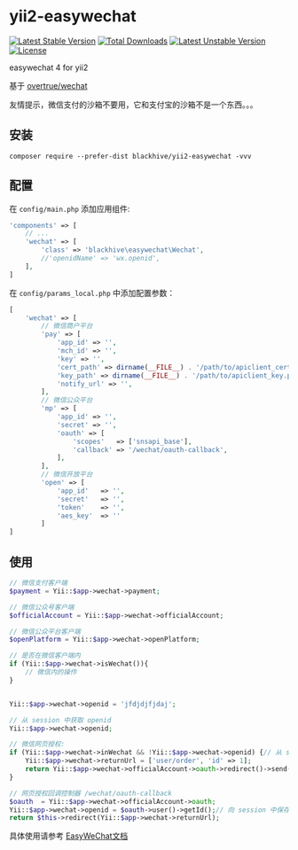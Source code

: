 # yii2-easywechat

[![Latest Stable Version](https://poser.pugx.org/blackhive/yii2-easywechat/v/stable)](https://packagist.org/packages/blackhive/yii2-easywechat)
[![Total Downloads](https://poser.pugx.org/blackhive/yii2-easywechat/downloads)](https://packagist.org/packages/blackhive/yii2-easywechat)
[![Latest Unstable Version](https://poser.pugx.org/blackhive/yii2-easywechat/v/unstable)](https://packagist.org/packages/blackhive/yii2-easywechat)
[![License](https://poser.pugx.org/blackhive/yii2-easywechat/license)](https://packagist.org/packages/blackhive/yii2-easywechat)

easywechat 4 for yii2

基于 [overtrue/wechat](https://github.com/overtrue/wechat)

友情提示，微信支付的沙箱不要用，它和支付宝的沙箱不是一个东西。。。

## 安装

```shell
composer require --prefer-dist blackhive/yii2-easywechat -vvv
```

## 配置

在 `config/main.php` 添加应用组件:

```php
'components' => [
	// ...
	'wechat' => [
		'class' => 'blackhive\easywechat\Wechat',
		//'openidName' => 'wx.openid',
	],
]
```

在 `config/params_local.php` 中添加配置参数：

```php
[
    'wechat' => [
        // 微信商户平台
        'pay' => [
            'app_id' => '',
            'mch_id' => '',
            'key' => '',
            'cert_path' => dirname(__FILE__) . '/path/to/apiclient_cert.pem', // 绝对路径！！！！
            'key_path' => dirname(__FILE__) . '/path/to/apiclient_key.pem',  // 绝对路径！！！！
            'notify_url' => '',
        ],
        // 微信公众平台
        'mp' => [
            'app_id' => '',
            'secret' => '',
            'oauth' => [
                'scopes'   => ['snsapi_base'],
                'callback' => '/wechat/oauth-callback',
            ],
        ],
        // 微信开放平台
        'open' => [
            'app_id'   => '',
            'secret'   => '',
            'token'    => '',
            'aes_key'  => ''
        ]
]
```

## 使用

```php
// 微信支付客户端
$payment = Yii::$app->wechat->payment;

// 微信公众号客户端
$officialAccount = Yii::$app->wechat->officialAccount;

// 微信公众平台客户端
$openPlatform = Yii::$app->wechat->openPlatform;

// 是否在微信客户端内
if (Yii::$app->wechat->isWechat()){
    // 微信内的操作
}


Yii::$app->wechat->openid = 'jfdjdjfjdaj';

// 从 session 中获取 openid
Yii::$app->wechat->openid;

// 微信网页授权:
if (Yii::$app->wechat->inWechat && !Yii::$app->wechat->openid) {// 从 session 中获取 openid
    Yii::$app->wechat->returnUrl = ['user/order', 'id' => 1];
    return Yii::$app->wechat->officialAccount->oauth->redirect()->send();
}

// 网页授权回调控制器 /wechat/oauth-callback
$oauth  = Yii::$app->wechat->officialAccount->oauth;
Yii::$app->wechat->openid = $oauth->user()->getId();// 向 session 中保存 openid
return $this->redirect(Yii::$app->wechat->returnUrl);

```

具体使用请参考 [EasyWeChat文档](https://www.easywechat.com/4.x/overview.html)
